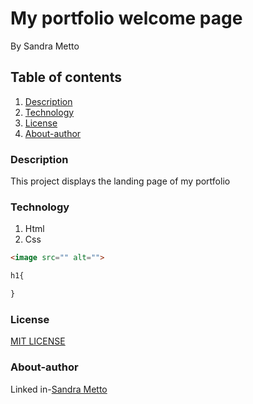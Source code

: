 # My portfolio welcome page
By Sandra Metto
## Table of contents
1. [Description](#description)
2. [Technology](#technology)
3. [License](#License)
4. [About-author](#about-athor)
### Description
This project displays the landing page of my portfolio
### Technology
1. Html
2. Css

```Html 
<image src="" alt="">

```

```css
h1{

}
```
### License
[MIT LICENSE](https://github.com/SMetto20/my-first-IP/blob/main/LICENSE)

### About-author
Linked in-[Sandra Metto](https://www.linkedin.com/in/sandra-metto-68500319a/)
